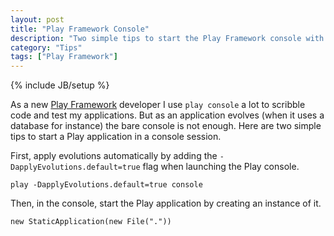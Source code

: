 ```yaml
---
layout: post
title: "Play Framework Console"
description: "Two simple tips to start the Play Framework console with a running application."
category: "Tips"
tags: ["Play Framework"]
---
```

{% include JB/setup %}

As a new [Play Framework][Play] developer I use `play console` a
lot to scribble code and test my applications. But as an application
evolves (when it uses a database for instance) the bare console is
not enough. Here are two simple tips to start a Play application in
a console session.

First, apply evolutions automatically by adding the
`-DapplyEvolutions.default=true` flag when launching the Play
console.

    play -DapplyEvolutions.default=true console

Then, in the console, start the Play application by creating an
instance of it.

    new StaticApplication(new File("."))

[Play]: http://www.playframework.com/

